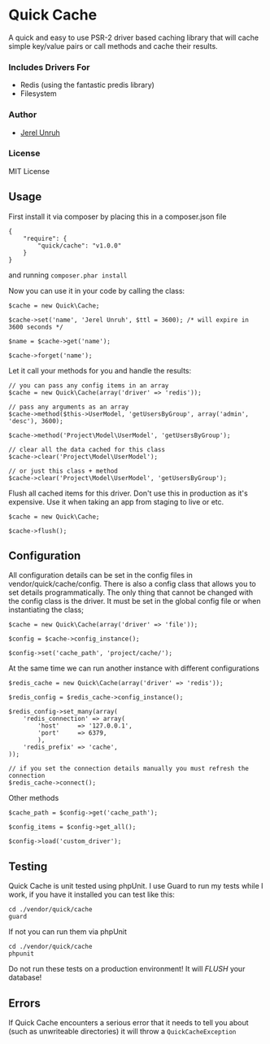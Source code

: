 # Quick Cache

A quick and easy to use PSR-2 driver based caching library that will cache simple key/value pairs or call methods and cache their results.

### Includes Drivers For

* Redis (using the fantastic predis library)
* Filesystem

### Author

* [Jerel Unruh](http://unruhdesigns.com/)

### License

MIT License

## Usage

First install it via composer by placing this in a composer.json file

	{
		"require": {
		    "quick/cache": "v1.0.0"
		}
	}

and running `composer.phar install`

Now you can use it in your code by calling the class:

	$cache = new Quick\Cache;

	$cache->set('name', 'Jerel Unruh', $ttl = 3600); /* will expire in 3600 seconds */

	$name = $cache->get('name');

	$cache->forget('name');

Let it call your methods for you and handle the results:

	// you can pass any config items in an array
	$cache = new Quick\Cache(array('driver' => 'redis'));

	// pass any arguments as an array
	$cache->method($this->UserModel, 'getUsersByGroup', array('admin', 'desc'), 3600);

	$cache->method('Project\Model\UserModel', 'getUsersByGroup');

	// clear all the data cached for this class
	$cache->clear('Project\Model\UserModel');

	// or just this class + method
	$cache->clear('Project\Model\UserModel', 'getUsersByGroup');

Flush all cached items for this driver. Don't use this in production as it's expensive. Use it when taking an app from staging to live or etc.

	$cache = new Quick\Cache;

	$cache->flush();

## Configuration

All configuration details can be set in the config files in vendor/quick/cache/config. There is also a config class that allows you to set details programmatically. The only thing that cannot be changed with the config class is the driver. It must be set in the global config file or when instantiating the class;

	$cache = new Quick\Cache(array('driver' => 'file'));

	$config = $cache->config_instance();

	$config->set('cache_path', 'project/cache/');

At the same time we can run another instance with different configurations

	$redis_cache = new Quick\Cache(array('driver' => 'redis'));

	$redis_config = $redis_cache->config_instance();

	$redis_config->set_many(array(
		'redis_connection' => array(
			'host'     => '127.0.0.1',
			'port'     => 6379,
			),
		'redis_prefix' => 'cache',
	));

	// if you set the connection details manually you must refresh the connection
	$redis_cache->connect();

Other methods

	$cache_path = $config->get('cache_path');

	$config_items = $config->get_all();

	$config->load('custom_driver');

## Testing

Quick Cache is unit tested using phpUnit. I use Guard to run my tests while I work, if you have it installed you can test like this:

	cd ./vendor/quick/cache
	guard

If not you can run them via phpUnit

	cd ./vendor/quick/cache
	phpunit

Do not run these tests on a production environment! It will *FLUSH* your database!

## Errors

If Quick Cache encounters a serious error that it needs to tell you about (such as unwriteable directories) it will throw a `QuickCacheException`